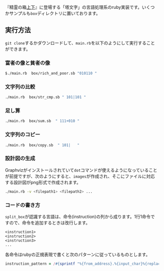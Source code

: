 『精霊の箱[上](https://www.amazon.co.jp/dp/4130633635)[下](https://www.amazon.co.jp/dp/4130633643)』に登場する「塔文字」の言語処理系のruby実装です。いくつかサンプルも`box`ディレクトリに置いております。

## 実行方法
`git clone`するかダウンロードして、`main.rb`を以下のようにして実行することができます。

### 富者の像と貧者の像
```bash
$./main.rb  box/rich_and_poor.sb "010110 "
```

### 文字列の比較

```bash
./main.rb  box/str_cmp.sb " 101|101 "
```
### 足し算

```bash
./main.rb  box/sum.sb  " 111+010 "
```
### 文字列のコピー 

```bash
./main.rb  box/copy.sb  " 101|   "
```
### 設計図の生成
Graphvizがインストールされていて`dot`コマンドが使えるようになっていることが前提ですが、次のようにすると、`images`が作成され、そこにファイルに対応する設計図がpng形式で作成されます。

```bash
./main.rb -v <filepath1> <filepath2> ...
```

### コードの書き方

`split_box`が認識する言語は、命令(instruction)の列から成ります。1行1命令ですので、命令を追加するときは改行します。

```
<instruction1>
<instruction2>
<instruction3>
...
```

各命令はrubyの正規表現で書くと次のパターンに従っているものとします。

```ruby
instruction_pattern = /#{sprintf "%{from_address}.%{input_char}%{replacement}%{direction_of_pointer}.%{to_address}", from_address: "\d+", input_char: ".", replacement: ".", direction_of_pointer: "(<-|->)", to_address: "\d+"}/
```
